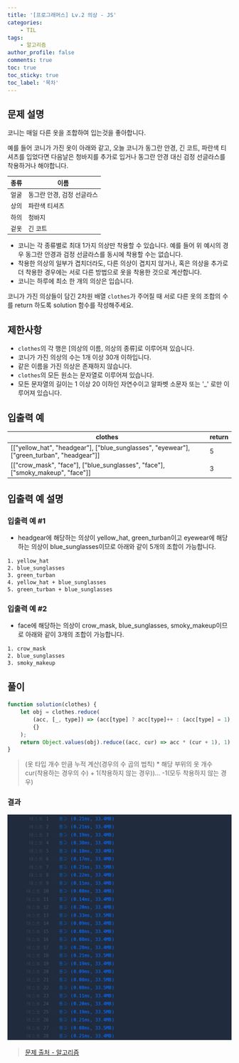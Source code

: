 ```yaml
---
title: '[프로그래머스] Lv.2 의상 - JS'
categories:
    - TIL
tags:
    - 알고리즘
author_profile: false
comments: true
toc: true
toc_sticky: true
toc_label: '목차'
---
```


## 문제 설명

코니는 매일 다른 옷을 조합하여 입는것을 좋아합니다.

예를 들어 코니가 가진 옷이 아래와 같고, 오늘 코니가 동그란 안경, 긴 코트, 파란색 티셔츠를 입었다면 다음날은 청바지를 추가로 입거나 동그란 안경 대신 검정 선글라스를 착용하거나 해야합니다.

| 종류 | 이름                       |
| ---- | -------------------------- |
| 얼굴 | 동그란 안경, 검정 선글라스 |
| 상의 | 파란색 티셔츠              |
| 하의 | 청바지                     |
| 겉옷 | 긴 코트                    |

-   코니는 각 종류별로 최대 1가지 의상만 착용할 수 있습니다. 예를 들어 위 예시의 경우 동그란 안경과 검정 선글라스를 동시에 착용할 수는 없습니다.
-   착용한 의상의 일부가 겹치더라도, 다른 의상이 겹치지 않거나, 혹은 의상을 추가로 더 착용한 경우에는 서로 다른 방법으로 옷을 착용한 것으로 계산합니다.
-   코니는 하루에 최소 한 개의 의상은 입습니다.

코니가 가진 의상들이 담긴 2차원 배열 `clothes`가 주어질 때 서로 다른 옷의 조합의 수를 return 하도록 solution 함수를 작성해주세요.

## 제한사항

-   `clothes`의 각 행은 [의상의 이름, 의상의 종류]로 이루어져 있습니다.
-   코니가 가진 의상의 수는 1개 이상 30개 이하입니다.
-   같은 이름을 가진 의상은 존재하지 않습니다.
-   `clothes`의 모든 원소는 문자열로 이루어져 있습니다.
-   모든 문자열의 길이는 1 이상 20 이하인 자연수이고 알파벳 소문자 또는 '\_' 로만 이루어져 있습니다.

## 입출력 예

| clothes                                                                                    | return |
| ------------------------------------------------------------------------------------------ | ------ |
| [["yellow_hat", "headgear"], ["blue_sunglasses", "eyewear"], ["green_turban", "headgear"]] | 5      |
| [["crow_mask", "face"], ["blue_sunglasses", "face"], ["smoky_makeup", "face"]]             | 3      |

## 입출력 예 설명

### 입출력 예 #1

-   headgear에 해당하는 의상이 yellow_hat, green_turban이고 eyewear에 해당하는 의상이 blue_sunglasses이므로 아래와 같이 5개의 조합이 가능합니다.

```
1. yellow_hat
2. blue_sunglasses
3. green_turban
4. yellow_hat + blue_sunglasses
5. green_turban + blue_sunglasses
```

### 입출력 예 #2

-   face에 해당하는 의상이 crow_mask, blue_sunglasses, smoky_makeup이므로 아래와 같이 3개의 조합이 가능합니다.

```
1. crow_mask
2. blue_sunglasses
3. smoky_makeup
```

## 풀이

```javascript
function solution(clothes) {
    let obj = clothes.reduce(
        (acc, [_, type]) => (acc[type] ? acc[type]++ : (acc[type] = 1), acc),
        {}
    );
    return Object.values(obj).reduce((acc, cur) => acc * (cur + 1), 1) - 1;
}
```

> (옷 타입 개수 만큼 누적 계산(경우의 수 곱의 법칙) \* 해당 부위의 옷 개수 cur(착용하는 경우의 수) + 1(착용하지 않는 경우))... -1(모두 착용하지 않는 경우)

### 결과

![result1](/assets/images/2023/10/21/algorithm-101-result1.png)

> [문제 출처 - 알고리즘](https://school.programmers.co.kr/learn/courses/30/lessons/42578)
